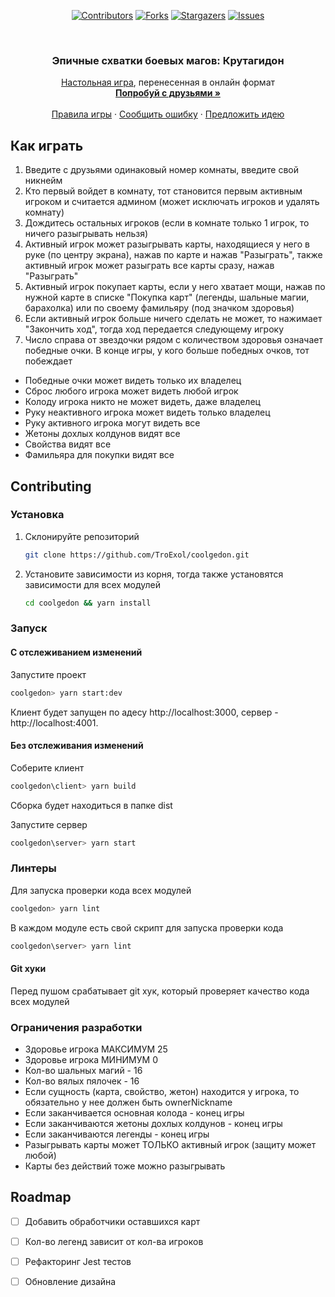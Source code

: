 <div align="center">

[![Contributors][contributors-shield]][contributors-url]
[![Forks][forks-shield]][forks-url]
[![Stargazers][stars-shield]][stars-url]
[![Issues][issues-shield]][issues-url]

</div>

<br />
<div align="center">
<h3 align="center">Эпичные схватки боевых магов: Крутагидон</h3>

  <p align="center">
    <a href="https://hobbygames.ru/jepichnie-shvatki-boevih-magov-krutagidon">Настольная игра</a>, перенесенная в онлайн формат
    <br />
    <a href="https://troexol.ru"><strong>Попробуй с друзьями »</strong></a>
    <br />
    <br />
    <a href="https://hobbygames.ru/download/rules/ESW_DeckBuilding_rulebook.pdf">Правила игры</a>
    ·
    <a href="https://github.com/TroExol/coolgedon/issues/new?labels=bug&template=bug-report---.md">Сообщить ошибку</a>
    ·
    <a href="https://github.com/TroExol/coolgedon/issues/new?labels=enhancement&template=feature-request---.md">Предложить идею</a>
  </p>
</div>

## Как играть

1. Введите с друзьями одинаковый номер комнаты, введите свой никнейм
2. Кто первый войдет в комнату, тот становится первым активным игроком и считается админом (может исключать игроков и удалять комнату)
3. Дождитесь остальных игроков (если в комнате только 1 игрок, то ничего разыгрывать нельзя)
4. Активный игрок может разыгрывать карты, находящиеся у него в руке (по центру экрана), нажав по карте и нажав "Разыграть", также активный игрок может разыграть все карты сразу, нажав "Разыграть"
5. Активный игрок покупает карты, если у него хватает мощи, нажав по нужной карте в списке "Покупка карт" (легенды, шальные магии, барахолка) или по своему фамильяру (под значком здоровья)
6. Если активный игрок больше ничего сделать не может, то нажимает "Закончить ход", тогда ход передается следующему игроку
7. Число справа от звездочки рядом с количеством здоровья означает победные очки. В конце игры, у кого больше победных очков, тот побеждает

- Победные очки может видеть только их владелец
- Сброс любого игрока может видеть любой игрок
- Колоду игрока никто не может видеть, даже владелец
- Руку неактивного игрока может видеть только владелец
- Руку активного игрока могут видеть все
- Жетоны дохлых колдунов видят все
- Свойства видят все
- Фамильяра для покупки видят все


## Contributing

### Установка

1. Склонируйте репозиторий
   ```sh
   git clone https://github.com/TroExol/coolgedon.git
   ```
2. Установите зависимости из корня, тогда также установятся зависимости для всех модулей
   ```sh
   cd coolgedon && yarn install
   ```

### Запуск

#### С отслеживанием изменений

Запустите проект
```sh
coolgedon> yarn start:dev
```
Клиент будет запущен по адесу http://localhost:3000, сервер - http://localhost:4001.

#### Без отслеживания изменений

Соберите клиент
```sh
coolgedon\client> yarn build
```
Сборка будет находиться в папке dist

Запустите сервер
```sh
coolgedon\server> yarn start
```

### Линтеры

Для запуска проверки кода всех модулей
```sh
coolgedon> yarn lint
```

В каждом модуле есть свой скрипт для запуска проверки кода
```sh
coolgedon\server> yarn lint
```

#### Git хуки

Перед пушом срабатывает git хук, который проверяет качество кода всех модулей

### Ограничения разработки

- Здоровье игрока МАКСИМУМ 25
- Здоровье игрока МИНИМУМ 0
- Кол-во шальных магий - 16
- Кол-во вялых пялочек - 16
- Если сущность (карта, свойство, жетон) находится у игрока, то обязательно у нее должен быть ownerNickname
- Если заканчивается основная колода - конец игры
- Если заканчиваются жетоны дохлых колдунов - конец игры
- Если заканчиваются легенды - конец игры
- Разыгрывать карты может ТОЛЬКО активный игрок (защиту может любой)
- Карты без действий тоже можно разыгрывать


## Roadmap

- [ ] Добавить обработчики оставшихся карт
- [ ] Кол-во легенд зависит от кол-ва игроков
- [ ] Рефакторинг Jest тестов
- [ ] Обновление дизайна





<!-- MARKDOWN LINKS & IMAGES -->
[contributors-shield]: https://img.shields.io/github/contributors/TroExol/coolgedon.svg?style=for-the-badge
[contributors-url]: https://github.com/TroExol/coolgedon/graphs/contributors
[forks-shield]: https://img.shields.io/github/forks/TroExol/coolgedon.svg?style=for-the-badge
[forks-url]: https://github.com/TroExol/coolgedon/network/members
[stars-shield]: https://img.shields.io/github/stars/TroExol/coolgedon.svg?style=for-the-badge
[stars-url]: https://github.com/TroExol/coolgedon/stargazers
[issues-shield]: https://img.shields.io/github/issues/TroExol/coolgedon.svg?style=for-the-badge
[issues-url]: https://github.com/TroExol/coolgedon/issues
